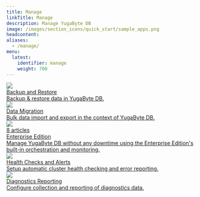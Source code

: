 ```yaml
---
title: Manage
linkTitle: Manage
description: Manage YugaByte DB
image: /images/section_icons/quick_start/sample_apps.png
headcontent:
aliases:
  - /manage/
menu:
  latest:
    identifier: manage
    weight: 700
---
```


<div class="row">
  <div class="col-12 col-md-6 col-lg-12 col-xl-6">
    <a class="section-link icon-offset" href="backup-restore/">
      <div class="head">
        <img class="icon" src="/images/section_icons/manage/backup.png" aria-hidden="true" />
        <div class="title">Backup and Restore</div>
      </div>
      <div class="body">
        Backup & restore data in YugaByte DB.
      </div>
    </a>
  </div>

  <div class="col-12 col-md-6 col-lg-12 col-xl-6">
    <a class="section-link icon-offset" href="data-migration/">
      <div class="head">
        <img class="icon" src="/images/section_icons/index/deploy.png" aria-hidden="true" />
        <div class="title">Data Migration</div>
      </div>
      <div class="body">
        Bulk data import and export in the context of YugaByte DB.
      </div>
    </a>
  </div>

  <div class="col-12 col-md-6 col-lg-12 col-xl-6">
    <a class="section-link icon-offset" href="enterprise-edition/">
      <div class="head">
        <img class="icon" src="/images/section_icons/manage/enterprise.png" aria-hidden="true" />
        <div class="articles">8 articles</div>
        <div class="title">Enterprise Edition</div>
      </div>
      <div class="body">
        Manage YugaByte DB without any downtime using the Enterprise Edition's built-in orchestration and monitoring.
      </div>
    </a>
  </div>

  <div class="col-12 col-md-6 col-lg-12 col-xl-6">
    <a class="section-link icon-offset" href="cluster-health/">
      <div class="head">
        <img class="icon" src="/images/section_icons/manage/diagnostics.png" aria-hidden="true" />
        <div class="title">Health Checks and Alerts</div>
      </div>
      <div class="body">
        Setup automatic cluster health checking and error reporting.
      </div>
    </a>
  </div>

  <div class="col-12 col-md-6 col-lg-12 col-xl-6">
    <a class="section-link icon-offset" href="diagnostics-reporting/">
      <div class="head">
        <img class="icon" src="/images/section_icons/manage/diagnostics.png" aria-hidden="true" />
        <div class="title">Diagnostics Reporting</div>
      </div>
      <div class="body">
        Configure collection and reporting of diagnostics data.
      </div>
    </a>
  </div>
</div>
